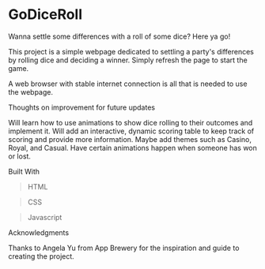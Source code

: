 # GoDiceRoll
Wanna settle some differences with a roll of some dice? Here ya go!

This project is a simple webpage dedicated to settling a party's differences by rolling dice and deciding a winner. Simply refresh the page to start the game.

A web browser with stable internet connection is all that is needed to use the webpage.

Thoughts on improvement for future updates

Will learn how to use animations to show dice rolling to their outcomes and implement it.
Will add an interactive, dynamic scoring table to keep track of scoring and provide more information.
Maybe add themes such as Casino, Royal, and Casual.
Have certain animations happen when someone has won or lost.

Built With

> HTML

> CSS

> Javascript

Acknowledgments

Thanks to Angela Yu from App Brewery for the inspiration and guide to creating the project. 
